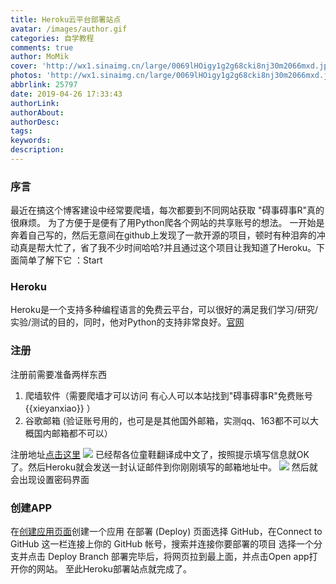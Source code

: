 ```yaml
---
title: Heroku云平台部署站点
avatar: /images/author.gif
categories: 自学教程
comments: true
author: MoMik
cover: 'http://wx1.sinaimg.cn/large/0069lHOigy1g2g68cki8nj30m2066mxd.jpg'
photos: 'http://wx1.sinaimg.cn/large/0069lHOigy1g2g68cki8nj30m2066mxd.jpg'
abbrlink: 25797
date: 2019-04-26 17:33:43
authorLink:
authorAbout:
authorDesc:
tags:
keywords:
description:
---
```


### 序言
最近在搞这个博客建设中经常要爬墙，每次都要到不同网站获取 "碍事碍事R"真的很麻烦。
为了方便于是便有了用Python爬各个网站的共享账号的想法。
一开始是奔着自己写的，然后无意间在github上发现了一款开源的项目，顿时有种泪奔的冲动真是帮大忙了，省了我不少时间哈哈?并且通过这个项目让我知道了Heroku。下面简单了解下它  ：Start
### Heroku
Heroku是一个支持多种编程语言的免费云平台，可以很好的满足我们学习/研究/实验/测试的目的，同时，他对Python的支持非常良好。[官网](https://www.heroku.com/ "官网")

### 注册
注册前需要准备两样东西
1. 爬墙软件（需要爬墙才可以访问 有心人可以本站找到"碍事碍事R"免费账号{{xieyanxiao}} ）
2. 谷歌邮箱 (验证账号用的，也可是是其他国外邮箱，实测qq、163都不可以大概国内邮箱都不可以）

注册地址[点击这里](https://signup.heroku.com/ "点击这里")
![](http://b.jsonpop.cn/wp-content/uploads/2018/11/Xnip2018-11-20_14-10-42.png)
已经帮各位童鞋翻译成中文了，按照提示填写信息就OK了。然后Heroku就会发送一封认证邮件到你刚刚填写的邮箱地址中。
![](http://b.jsonpop.cn/wp-content/uploads/2018/11/Xnip2018-11-20_14-17-27.png)
然后就会出现设置密码界面
### 创建APP
在[创建应用页面](https://dashboard.heroku.com/new-app "创建应用页面")创建一个应用
在部署 (Deploy) 页面选择 GitHub，在Connect to GitHub 这一栏连接上你的 GitHub 帐号，搜索并连接你要部署的项目
选择一个分支并点击 Deploy Branch
部署完毕后，将网页拉到最上面，并点击Open app打开你的网站。
至此Heroku部署站点就完成了。